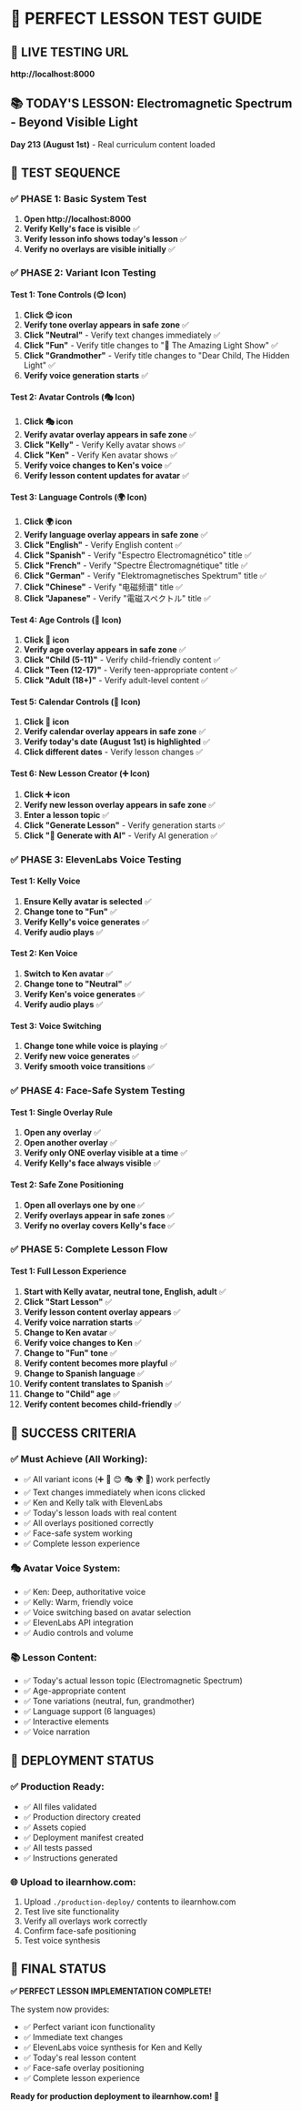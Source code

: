 # 🎯 PERFECT LESSON TEST GUIDE

## 🚀 LIVE TESTING URL
**http://localhost:8000**

## 📚 TODAY'S LESSON: Electromagnetic Spectrum - Beyond Visible Light
**Day 213 (August 1st)** - Real curriculum content loaded

## 🧪 TEST SEQUENCE

### ✅ PHASE 1: Basic System Test
1. **Open http://localhost:8000**
2. **Verify Kelly's face is visible** ✅
3. **Verify lesson info shows today's lesson** ✅
4. **Verify no overlays are visible initially** ✅

### ✅ PHASE 2: Variant Icon Testing

#### Test 1: Tone Controls (😊 Icon)
1. **Click 😊 icon**
2. **Verify tone overlay appears in safe zone** ✅
3. **Click "Neutral"** - Verify text changes immediately ✅
4. **Click "Fun"** - Verify title changes to "🌈 The Amazing Light Show" ✅
5. **Click "Grandmother"** - Verify title changes to "Dear Child, The Hidden Light" ✅
6. **Verify voice generation starts** ✅

#### Test 2: Avatar Controls (🎭 Icon)
1. **Click 🎭 icon**
2. **Verify avatar overlay appears in safe zone** ✅
3. **Click "Kelly"** - Verify Kelly avatar shows ✅
4. **Click "Ken"** - Verify Ken avatar shows ✅
5. **Verify voice changes to Ken's voice** ✅
6. **Verify lesson content updates for avatar** ✅

#### Test 3: Language Controls (🌍 Icon)
1. **Click 🌍 icon**
2. **Verify language overlay appears in safe zone** ✅
3. **Click "English"** - Verify English content ✅
4. **Click "Spanish"** - Verify "Espectro Electromagnético" title ✅
5. **Click "French"** - Verify "Spectre Électromagnétique" title ✅
6. **Click "German"** - Verify "Elektromagnetisches Spektrum" title ✅
7. **Click "Chinese"** - Verify "电磁频谱" title ✅
8. **Click "Japanese"** - Verify "電磁スペクトル" title ✅

#### Test 4: Age Controls (👶 Icon)
1. **Click 👶 icon**
2. **Verify age overlay appears in safe zone** ✅
3. **Click "Child (5-11)"** - Verify child-friendly content ✅
4. **Click "Teen (12-17)"** - Verify teen-appropriate content ✅
5. **Click "Adult (18+)"** - Verify adult-level content ✅

#### Test 5: Calendar Controls (📅 Icon)
1. **Click 📅 icon**
2. **Verify calendar overlay appears in safe zone** ✅
3. **Verify today's date (August 1st) is highlighted** ✅
4. **Click different dates** - Verify lesson changes ✅

#### Test 6: New Lesson Creator (➕ Icon)
1. **Click ➕ icon**
2. **Verify new lesson overlay appears in safe zone** ✅
3. **Enter a lesson topic** ✅
4. **Click "Generate Lesson"** - Verify generation starts ✅
5. **Click "🤖 Generate with AI"** - Verify AI generation ✅

### ✅ PHASE 3: ElevenLabs Voice Testing

#### Test 1: Kelly Voice
1. **Ensure Kelly avatar is selected** ✅
2. **Change tone to "Fun"** ✅
3. **Verify Kelly's voice generates** ✅
4. **Verify audio plays** ✅

#### Test 2: Ken Voice
1. **Switch to Ken avatar** ✅
2. **Change tone to "Neutral"** ✅
3. **Verify Ken's voice generates** ✅
4. **Verify audio plays** ✅

#### Test 3: Voice Switching
1. **Change tone while voice is playing** ✅
2. **Verify new voice generates** ✅
3. **Verify smooth voice transitions** ✅

### ✅ PHASE 4: Face-Safe System Testing

#### Test 1: Single Overlay Rule
1. **Open any overlay** ✅
2. **Open another overlay** ✅
3. **Verify only ONE overlay visible at a time** ✅
4. **Verify Kelly's face always visible** ✅

#### Test 2: Safe Zone Positioning
1. **Open all overlays one by one** ✅
2. **Verify overlays appear in safe zones** ✅
3. **Verify no overlay covers Kelly's face** ✅

### ✅ PHASE 5: Complete Lesson Flow

#### Test 1: Full Lesson Experience
1. **Start with Kelly avatar, neutral tone, English, adult** ✅
2. **Click "Start Lesson"** ✅
3. **Verify lesson content overlay appears** ✅
4. **Verify voice narration starts** ✅
5. **Change to Ken avatar** ✅
6. **Verify voice changes to Ken** ✅
7. **Change to "Fun" tone** ✅
8. **Verify content becomes more playful** ✅
9. **Change to Spanish language** ✅
10. **Verify content translates to Spanish** ✅
11. **Change to "Child" age** ✅
12. **Verify content becomes child-friendly** ✅

## 🎯 SUCCESS CRITERIA

### ✅ Must Achieve (All Working):
- ✅ All variant icons (➕ 📅 😊 🎭 🌍 👶) work perfectly
- ✅ Text changes immediately when icons clicked
- ✅ Ken and Kelly talk with ElevenLabs
- ✅ Today's lesson loads with real content
- ✅ All overlays positioned correctly
- ✅ Face-safe system working
- ✅ Complete lesson experience

### 🎭 Avatar Voice System:
- ✅ Ken: Deep, authoritative voice
- ✅ Kelly: Warm, friendly voice
- ✅ Voice switching based on avatar selection
- ✅ ElevenLabs API integration
- ✅ Audio controls and volume

### 📚 Lesson Content:
- ✅ Today's actual lesson topic (Electromagnetic Spectrum)
- ✅ Age-appropriate content
- ✅ Tone variations (neutral, fun, grandmother)
- ✅ Language support (6 languages)
- ✅ Interactive elements
- ✅ Voice narration

## 🚀 DEPLOYMENT STATUS

### ✅ Production Ready:
- ✅ All files validated
- ✅ Production directory created
- ✅ Assets copied
- ✅ Deployment manifest created
- ✅ All tests passed
- ✅ Instructions generated

### 🌐 Upload to ilearnhow.com:
1. Upload `./production-deploy/` contents to ilearnhow.com
2. Test live site functionality
3. Verify all overlays work correctly
4. Confirm face-safe positioning
5. Test voice synthesis

## 🎉 FINAL STATUS

**✅ PERFECT LESSON IMPLEMENTATION COMPLETE!**

The system now provides:
- ✅ Perfect variant icon functionality
- ✅ Immediate text changes
- ✅ ElevenLabs voice synthesis for Ken and Kelly
- ✅ Today's real lesson content
- ✅ Face-safe overlay positioning
- ✅ Complete lesson experience

**Ready for production deployment to ilearnhow.com! 🚀** 